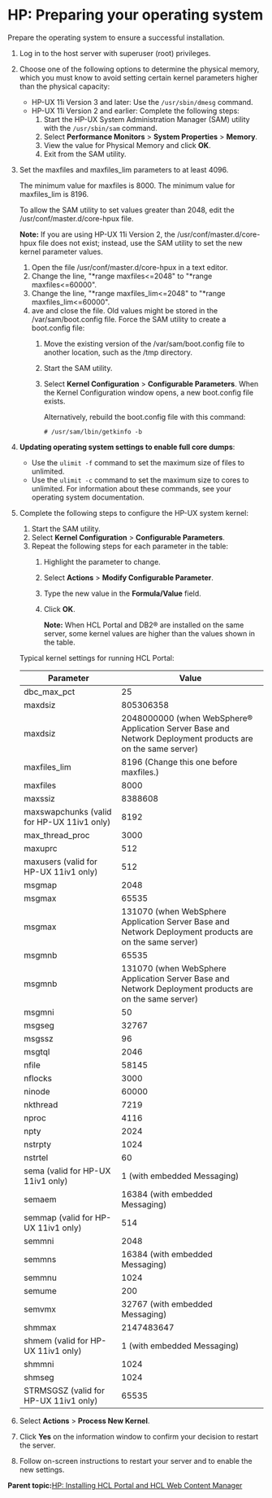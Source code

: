 # HP: Preparing your operating system

Prepare the operating system to ensure a successful installation.

1.  Log in to the host server with superuser \(root\) privileges.

2.  Choose one of the following options to determine the physical memory, which you must know to avoid setting certain kernel parameters higher than the physical capacity:

    -   HP-UX 11i Version 3 and later: Use the `/usr/sbin/dmesg` command.
    -   HP-UX 11i Version 2 and earlier: Complete the following steps:
        1.  Start the HP-UX System Administration Manager \(SAM\) utility with the `/usr/sbin/sam` command.
        2.  Select **Performance Monitors** \> **System Properties** \> **Memory**.
        3.  View the value for Physical Memory and click **OK**.
        4.  Exit from the SAM utility.
3.  Set the maxfiles and maxfiles\_lim parameters to at least 4096.

    The minimum value for maxfiles is 8000. The minimum value for maxfiles\_lim is 8196.

    To allow the SAM utility to set values greater than 2048, edit the /usr/conf/master.d/core-hpux file.

    **Note:** If you are using HP-UX 11i Version 2, the /usr/conf/master.d/core-hpux file does not exist; instead, use the SAM utility to set the new kernel parameter values.

    1.  Open the file /usr/conf/master.d/core-hpux in a text editor.
    2.  Change the line, "\*range maxfiles<=2048" to "\*range maxfiles<=60000".
    3.  Change the line, "\*range maxfiles\_lim<=2048" to "\*range maxfiles\_lim<=60000".
    4.  ave and close the file. Old values might be stored in the /var/sam/boot.config file. Force the SAM utility to create a boot.config file:
        1.  Move the existing version of the /var/sam/boot.config file to another location, such as the /tmp directory.
        2.  Start the SAM utility.
        3.  Select **Kernel Configuration** \> **Configurable Parameters**. When the Kernel Configuration window opens, a new boot.config file exists.

            Alternatively, rebuild the boot.config file with this command:

            ```
            # /usr/sam/lbin/getkinfo -b
            ```

4.  **Updating operating system settings to enable full core dumps**:

    -   Use the `ulimit -f` command to set the maximum size of files to unlimited.
    -   Use the `ulimit -c` command to set the maximum size to cores to unlimited.
    For information about these commands, see your operating system documentation.

5.  Complete the following steps to configure the HP-UX system kernel:

    1.  Start the SAM utility.
    2.  Select **Kernel Configuration** \> **Configurable Parameters**.
    3.  Repeat the following steps for each parameter in the table:
        1.  Highlight the parameter to change.
        2.  Select **Actions** \> **Modify Configurable Parameter**.
        3.  Type the new value in the **Formula/Value** field.
        4.  Click **OK**.

            **Note:** When HCL Portal and DB2® are installed on the same server, some kernel values are higher than the values shown in the table.

    Typical kernel settings for running HCL Portal:

    |Parameter|Value|
    |---------|-----|
    |dbc\_max\_pct|25|
    |maxdsiz|805306358|
    |maxdsiz|2048000000 \(when WebSphere® Application Server Base and Network Deployment products are on the same server\)|
    |maxfiles\_lim|8196 \(Change this one before maxfiles.\)|
    |maxfiles|8000|
    |maxssiz|8388608|
    |maxswapchunks \(valid for HP-UX 11iv1 only\)|8192|
    |max\_thread\_proc|3000|
    |maxuprc|512|
    |maxusers \(valid for HP-UX 11iv1 only\)|512|
    |msgmap|2048|
    |msgmax|65535|
    |msgmax|131070 \(when WebSphere Application Server Base and Network Deployment products are on the same server\)|
    |msgmnb|65535|
    |msgmnb|131070 \(when WebSphere Application Server Base and Network Deployment products are on the same server\)|
    |msgmni|50|
    |msgseg|32767|
    |msgssz|96|
    |msgtql|2046|
    |nfile|58145|
    |nflocks|3000|
    |ninode|60000|
    |nkthread|7219|
    |nproc|4116|
    |npty|2024|
    |nstrpty|1024|
    |nstrtel|60|
    |sema \(valid for HP-UX 11iv1 only\)|1 \(with embedded Messaging\)|
    |semaem|16384 \(with embedded Messaging\)|
    |semmap \(valid for HP-UX 11iv1 only\)|514|
    |semmni|2048|
    |semmns|16384 \(with embedded Messaging\)|
    |semmnu|1024|
    |semume|200|
    |semvmx|32767 \(with embedded Messaging\)|
    |shmmax|2147483647|
    |shmem \(valid for HP-UX 11iv1 only\)|1 \(with embedded Messaging\)|
    |shmmni|1024|
    |shmseg|1024|
    |STRMSGSZ \(valid for HP-UX 11iv1 only\)|65535|

6.  Select **Actions** \> **Process New Kernel**.

7.  Click **Yes** on the information window to confirm your decision to restart the server.

8.  Follow on-screen instructions to restart your server and to enable the new settings.


**Parent topic:**[HP: Installing HCL Portal and HCL Web Content Manager](../install/installingwp-HP.md)

